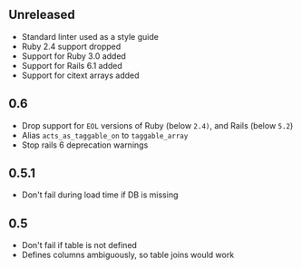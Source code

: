 ## Unreleased
- Standard linter used as a style guide
- Ruby 2.4 support dropped
- Support for Ruby 3.0 added
- Support for Rails 6.1 added
- Support for citext arrays added

## 0.6
- Drop support for `EOL` versions of Ruby (below `2.4)`, and Rails (below `5.2`)
- Alias `acts_as_taggable_on` to `taggable_array`
- Stop rails 6 deprecation warnings

## 0.5.1
- Don't fail during load time if DB is missing

## 0.5
- Don't fail if table is not defined
- Defines columns ambiguously, so table joins would work
